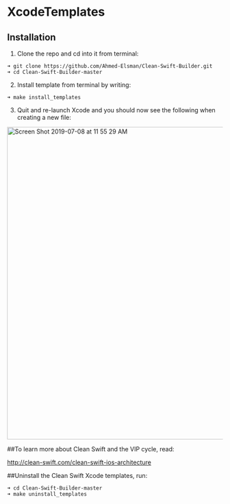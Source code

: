 XcodeTemplates
==============

## Installation

1) Clone the repo and cd into it from terminal:
```
➜ git clone https://github.com/Ahmed-Elsman/Clean-Swift-Builder.git
➜ cd Clean-Swift-Builder-master
```
2) Install template from terminal by writing:
```
➜ make install_templates
```
3) Quit and re-launch Xcode and you should now see the following when creating a new file:
<img width="730" alt="Screen Shot 2019-07-08 at 11 55 29 AM" src="https://user-images.githubusercontent.com/8681037/60797377-d4824c80-a177-11e9-8359-4a41124aee3f.png">

##To learn more about Clean Swift and the VIP cycle, read:

http://clean-swift.com/clean-swift-ios-architecture

##Uninstall the Clean Swift Xcode templates, run:
```
➜ cd Clean-Swift-Builder-master
➜ make uninstall_templates
```

